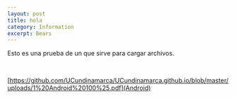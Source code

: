 ```yaml
---
layout: post
title: hola
category: Information
excerpt: Bears
---
```



Esto es una prueba de un que sirve para cargar archivos.

&nbsp;

[https://github.com/UCundinamarca/UCundinamarca.github.io/blob/master/uploads/1%20Android%20100%25.pdf](Android)
